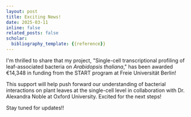 ```yaml
---
layout: post
title: Exciting News!
date: 2025-03-11
inline: false
related_posts: false
scholar:
  bibliography_template: {{reference}}
---
```


I'm thrilled to share that my project, "Single-cell transcriptional profiling of leaf-associated bacteria on <i>Arabidopsis thaliana</i>," has been awarded €14,348 in funding from the START program at Freie Universität Berlin!

This support will help push forward our understanding of bacterial interactions on plant leaves at the single-cell level in collaboration with Dr. Alexandra Noble at Oxford University. Excited for the next steps!

Stay tuned for updates!!